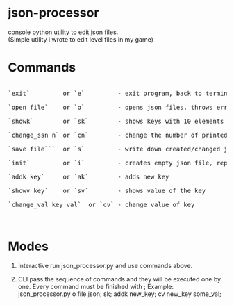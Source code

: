 # json-processor
console python utility to edit json files.<br>
(Simple utility i wrote to edit level files in my game)<br>

# Commands
<pre>
  
`exit`         or `e`         - exit program, back to terminal<br>
`open file`    or `o`         - opens json files, throws error if it's not json or it doesn't exist<br>
`showk`        or `sk`        - shows keys with 10 elements on 1 line by default<br>
`change_ssn n` or `cn`        - change the number of printed keys on 1 line<br>
`save file```  or `s`         - write down created/changed json file<br>
`init`         or `i`         - creates empty json file, replacing opened/created file<br>
`addk key`     or `ak`        - adds new key<br>
`showv key`    or `sv`        - shows value of the key<br>
`change_val key val`  or `cv` - change value of key<br>

</pre>

# Modes
1) Interactive
  run json_processor.py and use commands above.

2) CLI
  pass the sequence of commands and they will be executed one by one. Every command must be finished with ;
  Example: json_processor.py o file.json; sk; addk new_key; cv new_key some_val;
